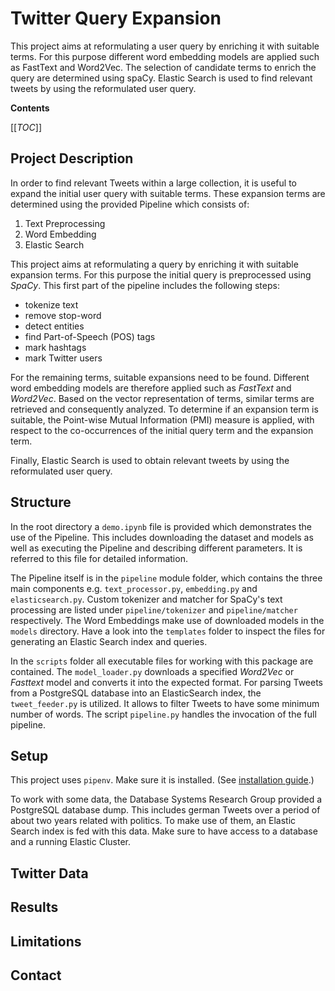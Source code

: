 # Twitter Query Expansion
This project aims at reformulating a user query by enriching it with suitable terms. For this purpose different word embedding models are applied such as FastText and Word2Vec. The selection of candidate terms to enrich the query are determined using spaCy. Elastic Search is used to find relevant tweets by using the reformulated user query.

**Contents**

[[_TOC_]]



## Project Description
In order to find relevant Tweets within a large collection, it is useful to expand the initial user query with suitable terms. These expansion terms are determined using the provided Pipeline which consists of:
1. Text Preprocessing  
2. Word Embedding
3. Elastic Search

This project aims at reformulating a query by enriching it with suitable expansion terms. For this purpose the initial query is preprocessed using *SpaCy*. This first part of the pipeline includes the following steps:
- tokenize text
- remove stop-word
- detect entities
- find Part-of-Speech (POS) tags
- mark hashtags
- mark Twitter users

For the remaining terms, suitable expansions need to be found. Different word embedding models are therefore applied such as *FastText* and *Word2Vec*. Based on the vector representation of terms, similar terms are retrieved and consequently analyzed. To determine if an expansion term is suitable, the Point-wise Mutual Information (PMI) measure is applied, with respect to the co-occurrences of the initial query term and the expansion term. 

Finally, Elastic Search is used to obtain relevant tweets by using the reformulated user query.  

## Structure
In the root directory a `demo.ipynb` file is provided which demonstrates the use of the Pipeline. This includes downloading the dataset and models as well as executing the Pipeline and describing different parameters. It is referred to this file for detailed information.  

The Pipeline itself is in the `pipeline` module folder, which contains the three main components e.g. `text_processor.py`, `embedding.py` and `elasticsearch.py`. Custom tokenizer and matcher for SpaCy's text processing are listed under `pipeline/tokenizer` and `pipeline/matcher` respectively. The Word Embeddings make use of downloaded models in the `models` directory. Have a look into the `templates` folder to inspect the files for generating an Elastic Search index and queries. 

In the `scripts` folder all executable files for working with this package are contained. The `model_loader.py` downloads a specified *Word2Vec* or *Fasttext* model and converts it into the expected format. For parsing Tweets from a PostgreSQL database into an ElasticSearch index, the `tweet_feeder.py` is utilized. It allows to filter Tweets to have some minimum number of words. The script `pipeline.py` handles the invocation of the full pipeline. 

## Setup
This project uses `pipenv`. Make sure it is installed. (See [installation guide](https://pipenv.pypa.io/en/latest/#install-pipenv-today).)


To work with some data, the Database Systems Research Group provided a PostgreSQL database dump. This includes german Tweets over a period of about two years related with politics. To make use of them, an Elastic Search index is fed with this data. Make sure to have access to a database and a running Elastic Cluster.

## Twitter Data

## Results

## Limitations

## Contact 
